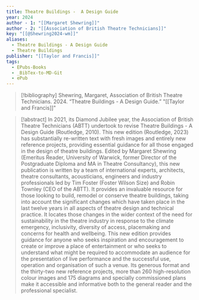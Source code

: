 ```yaml
---
title: Theatre Buildings -  A Design Guide
year: 2024
author - 1: "[[Margaret Shewring]]"
author - 2: "[[Association of British Theatre Technicians]]"
key: "[[@Shewring2024-wm]]"
aliases:
  - Theatre Buildings - A Design Guide
  - Theatre Buildings
publisher: "[[Taylor and Francis]]"
tags:
  - EPubs-Books
  - _BibTex-to-MD-Git
  - ePub
---
```


> [!bibliography]
> Shewring, Margaret, Association of British Theatre Technicians. 2024. “Theatre Buildings -  A Design Guide.” "[[Taylor and Francis]]"

> [!abstract]
> In 2021, its Diamond Jubilee year, the Association of British Theatre Technicians (ABTT) undertook to revise Theatre Buildings -  A Design Guide (Routledge, 2010). This new edition (Routledge, 2023) has substantially re-written text with fresh images and entirely new reference projects, providing essential guidance for all those engaged in the design of theatre buildings. Edited by Margaret Shewring (Emeritus Reader, University of Warwick, former Director of the Postgraduate Diploma and MA in Theatre Consultancy), this new publication is written by a team of international experts, architects, theatre consultants, acousticians, engineers and industry professionals led by Tim Foster (Foster Wilson Size) and Robin Townley (CEO of the ABTT). It provides an invaluable resource for those looking to build, remodel or conserve theatre buildings, taking into account the significant changes which have taken place in the last twelve years in all aspects of theatre design and technical practice. It locates those changes in the wider context of the need for sustainability in the theatre industry in response to the climate emergency, inclusivity, diversity of access, placemaking and concerns for health and wellbeing. This new edition provides guidance for anyone who seeks inspiration and encouragement to create or improve a place of entertainment or who seeks to understand what might be required to accommodate an audience for the presentation of live performance and the successful use, operation and organisation of such a venue. Its generous format and the thirty-two new reference projects, more than 260 high-resolution colour images and 175 diagrams and specially commissioned plans make it accessible and informative both to the general reader and the professional specialist.